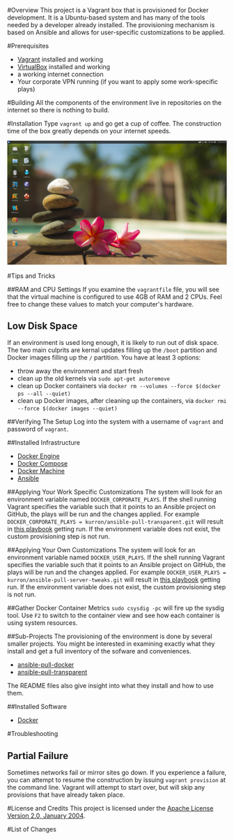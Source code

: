 #Overview
This project is a Vagrant box that is provisioned for Docker development.  It is a Ubuntu-based system and 
has many of the tools needed by a developer already installed.  The provisioning mechanism is based on Ansible 
and allows for user-specific customizations to be applied.

#Prerequisites

* [Vagrant](https://www.vagrantup.com/) installed and working
* [VirtualBox](https://www.virtualbox.org/) installed and working
* a working internet connection
* Your corporate VPN running (if you want to apply some work-specific plays) 

#Building
All the components of the environment live in repositories on the internet so there is nothing to build.

#Installation
Type `vagrant up` and go get a cup of coffee.  The construction time of the box greatly depends on your internet speeds.

![screenshot](screenshot.png)

#Tips and Tricks

##RAM and CPU Settings
If you examine the `vagrantfile` file, you will see that the virtual machine is configured to use 4GB of RAM and
2 CPUs.  Feel free to change these values to match your computer's hardware.

## Low Disk Space
If an environment is used long enough, it is likely to run out of disk space.  The two main culprits are kernal updates 
filling up the `/boot` partition and Docker images filling up the `/` partition.  You have at least 3 options:

* throw away the environment and start fresh
* clean up the old kernels via `sudo apt-get autoremove`
* clean up Docker containers via `docker rm --volumes --force $(docker ps --all --quiet)`
* clean up Docker images, after cleaning up the containers, via `docker rmi --force $(docker images --quiet)`
 
##Verifying The Setup
Log into the system with a username of `vagrant` and password of `vagrant`.

##Installed Infrastructure
* [Docker Engine](https://docs.docker.com/)
* [Docker Compose](https://docs.docker.com/compose/)
* [Docker Machine](https://docs.docker.com/machine/)
* [Ansible](http://www.ansible.com/)

##Applying Your Work Specific Customizations
The system will look for an environment variable named `DOCKER_CORPORATE_PLAYS`.  If the shell running Vagrant specifies the variable 
such that it points to an Ansible project on GitHub, the plays will be run and the changes applied.  For example 
`DOCKER_CORPORATE_PLAYS = kurron/ansible-pull-transparent.git` will result in 
[this playbook](https://github.com/kurron/ansible-pull-transparent.git) getting run.  If the environment variable does 
not exist, the custom provisioning step is not run.

##Applying Your Own Customizations
The system will look for an environment variable named `DOCKER_USER_PLAYS`.  If the shell running Vagrant specifies the variable 
such that it points to an Ansible project on GitHub, the plays will be run and the changes applied.  For example 
`DOCKER_USER_PLAYS = kurron/ansible-pull-server-tweaks.git` will result in 
[this playbook](https://github.com/kurron/ansible-pull-server-tweaks) getting run.  If the environment variable does 
not exist, the custom provisioning step is not run.

##Gather Docker Container Metrics
`sudo csysdig -pc` will fire up the sysdig tool.  Use `F2` to switch to the container view and see how each container is using
system resources.

##Sub-Projects
The provisioning of the environment is done by several smaller projects.  You might be interested in examining
exactly what they install and get a full inventory of the sofware and conveniences.

* [ansible-pull-docker](https://github.com/kurron/ansible-pull-docker)
* [ansible-pull-transparent](https://github.com/kurron/ansible-pull-transparent)

The README files also give insight into what they install and how to use them.

##Installed Software

* [Docker](https://www.docker.com/)

#Troubleshooting

## Partial Failure
Sometimes networks fail or mirror sites go down. If you experience a failure, you can attempt to resume the construction 
by issuing `vagrant provision` at the command line.  Vagrant will attempt to start over, but will skip any provisions that
have already taken place. 

#License and Credits
This project is licensed under the [Apache License Version 2.0, January 2004](http://www.apache.org/licenses/).

#List of Changes

